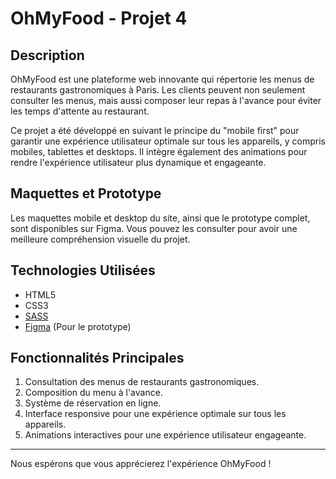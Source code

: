 # OhMyFood - Projet 4

## Description
OhMyFood est une plateforme web innovante qui répertorie les menus de restaurants gastronomiques à Paris. Les clients peuvent non seulement consulter les menus, mais aussi composer leur repas à l'avance pour éviter les temps d'attente au restaurant.

Ce projet a été développé en suivant le principe du "mobile first" pour garantir une expérience utilisateur optimale sur tous les appareils, y compris mobiles, tablettes et desktops. Il intègre également des animations pour rendre l'expérience utilisateur plus dynamique et engageante.

## Maquettes et Prototype
Les maquettes mobile et desktop du site, ainsi que le prototype complet, sont disponibles sur Figma. Vous pouvez les consulter pour avoir une meilleure compréhension visuelle du projet.

## Technologies Utilisées
- HTML5
- CSS3 
- [SASS](https://sass-lang.com/)
- [Figma](https://www.figma.com/) (Pour le prototype)

## Fonctionnalités Principales
1. Consultation des menus de restaurants gastronomiques.
2. Composition du menu à l'avance.
3. Système de réservation en ligne.
4. Interface responsive pour une expérience optimale sur tous les appareils.
5. Animations interactives pour une expérience utilisateur engageante.

---

Nous espérons que vous apprécierez l'expérience OhMyFood !
